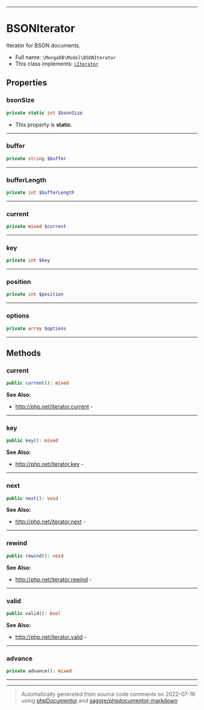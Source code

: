 ***

# BSONIterator

Iterator for BSON documents.



* Full name: `\MongoDB\Model\BSONIterator`
* This class implements:
[`\Iterator`](../../Iterator.md)



## Properties


### bsonSize



```php
private static int $bsonSize
```



* This property is **static**.


***

### buffer



```php
private string $buffer
```






***

### bufferLength



```php
private int $bufferLength
```






***

### current



```php
private mixed $current
```






***

### key



```php
private int $key
```






***

### position



```php
private int $position
```






***

### options



```php
private array $options
```






***

## Methods


### current



```php
public current(): mixed
```










**See Also:**

* http://php.net/iterator.current - 

***

### key



```php
public key(): mixed
```










**See Also:**

* http://php.net/iterator.key - 

***

### next



```php
public next(): void
```










**See Also:**

* http://php.net/iterator.next - 

***

### rewind



```php
public rewind(): void
```










**See Also:**

* http://php.net/iterator.rewind - 

***

### valid



```php
public valid(): bool
```










**See Also:**

* http://php.net/iterator.valid - 

***

### advance



```php
private advance(): mixed
```











***


***
> Automatically generated from source code comments on 2022-07-16 using [phpDocumentor](http://www.phpdoc.org/) and [saggre/phpdocumentor-markdown](https://github.com/Saggre/phpDocumentor-markdown)
